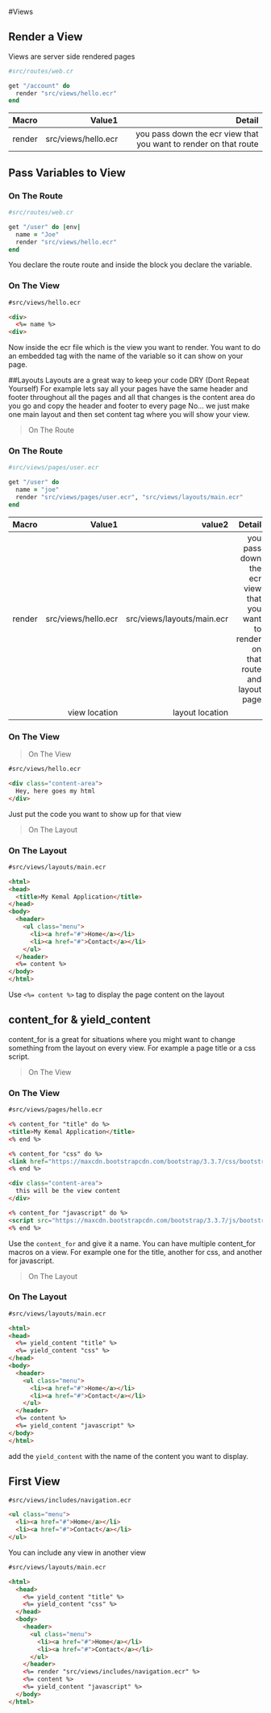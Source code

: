 #Views

## Render a View

Views are server side rendered pages

```ruby
#src/routes/web.cr

get "/account" do
  render "src/views/hello.ecr"
end
```
| Macro     | Value1 | Detail |
| :------- | ----: | ----: |
| render | src/views/hello.ecr | you pass down the ecr view that you want to render on that route |

## Pass Variables to View
### On The Route
```ruby
#src/routes/web.cr

get "/user" do |env|
  name = "Joe"
  render "src/views/hello.ecr"
end
```
You declare the route route and inside the block you declare the variable.

### On The View
```html
#src/views/hello.ecr

<div>
  <%= name %>
<div>
```
Now inside the ecr file which is the view you want to render. You want to do an embedded tag with the name of the variable so it can show on your page.


##Layouts
Layouts are a great way to keep your code DRY (Dont Repeat Yourself)
For example lets say all your pages have the same header and footer throughout all the pages and all that changes is the content area do you go and copy the header and footer to every page No... we just make one main layout and then set content tag where you will show your view.

> On The Route

### On The Route
```ruby
#src/views/pages/user.ecr

get "/user" do
  name = "joe"
  render "src/views/pages/user.ecr", "src/views/layouts/main.ecr"
end
```

| Macro     | Value1 | value2 | Detail |
| :------- | ----: | ----: | ----: |
| render | src/views/hello.ecr | src/views/layouts/main.ecr | you pass down the ecr view that you want to render on that route and layout page |
|  | view location | layout location |  |


### On The View
> On The View

```html
#src/views/hello.ecr

<div class="content-area">
  Hey, here goes my html
</div>
```

Just put the code you want to show up for that view

> On The Layout

### On The Layout
```html
#src/views/layouts/main.ecr

<html>
<head>
  <title>My Kemal Application</title>
</head>
<body>
  <header>
    <ul class="menu">
      <li><a href="#">Home</a></li>
      <li><a href="#">Contact</a></li>
    </ul>
  </header>
  <%= content %>
</body>
</html>
```


Use ```<%= content %>``` tag to display the page content on the layout

## content_for & yield_content
content_for is a great for situations where you might want to change something from the layout on every view. For example a page title or a css script.

> On The View

### On The View
```html
#src/views/pages/hello.ecr

<% content_for "title" do %>
<title>My Kemal Application</title>
<% end %>

<% content_for "css" do %>
<link href="https://maxcdn.bootstrapcdn.com/bootstrap/3.3.7/css/bootstrap.min.css" rel="stylesheet" integrity="sha384-BVYiiSIFeK1dGmJRAkycuHAHRg32OmUcww7on3RYdg4Va+PmSTsz/K68vbdEjh4u" crossorigin="anonymous">
<% end %>

<div class="content-area">
  this will be the view content
</div>

<% content_for "javascript" do %>
<script src="https://maxcdn.bootstrapcdn.com/bootstrap/3.3.7/js/bootstrap.min.js" integrity="sha384-Tc5IQib027qvyjSMfHjOMaLkfuWVxZxUPnCJA7l2mCWNIpG9mGCD8wGNIcPD7Txa" crossorigin="anonymous"></script>
<% end %>
```

Use the ```content_for``` and give it a name. You can have multiple content_for macros on a view. For example one for the title, another for css, and another for javascript.

> On The Layout

### On The Layout
```html
#src/views/layouts/main.ecr

<html>
<head>
  <%= yield_content "title" %>
  <%= yield_content "css" %>
</head>
<body>
  <header>
    <ul class="menu">
      <li><a href="#">Home</a></li>
      <li><a href="#">Contact</a></li>
    </ul>
  </header>
  <%= content %>
  <%= yield_content "javascript" %>
</body>
</html>
```

add the ```yield_content``` with the name of the content you want to display.

## First View
```html
#src/views/includes/navigation.ecr

<ul class="menu">
  <li><a href="#">Home</a></li>
  <li><a href="#">Contact</a></li>
</ul>

```
You can include any view in another view


```html
#src/views/layouts/main.ecr

<html>
  <head>
    <%= yield_content "title" %>
    <%= yield_content "css" %>
  </head>
  <body>
    <header>
      <ul class="menu">
        <li><a href="#">Home</a></li>
        <li><a href="#">Contact</a></li>
      </ul>
    </header>
    <%= render "src/views/includes/navigation.ecr" %>
    <%= content %>
    <%= yield_content "javascript" %>
  </body>
</html>

```
